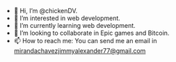- 👋 Hi, I’m @chickenDV.
- 👀 I’m interested in web development.
- 🌱 I’m currently learning web development. 
- 💞️ I’m looking to collaborate in Epic games and Bitcoin. 
- 📫 How to reach me: You can send me an email in <mirandachavezjimmyalexander77@gmail.com>

<!---
chickenDV/chickenDV is a ✨ special ✨ repository because its `README.md` (this file) appears on your GitHub profile.
You can click the Preview link to take a look at your changes.
--->
